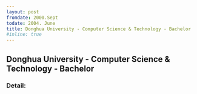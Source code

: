 ```yaml
---
layout: post
fromdate: 2000.Sept 
todate: 2004. June
title: Donghua University - Computer Science & Technology - Bachelor
#inline: true
---
```

## Donghua University - Computer Science & Technology - Bachelor

### Detail:
